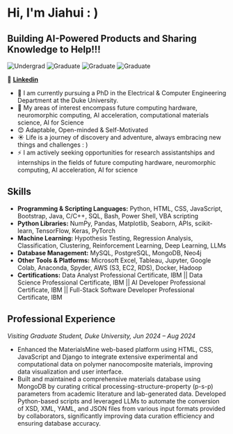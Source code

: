 # Hi, I'm Jiahui : )

## Building AI-Powered Products and Sharing Knowledge to Help!!!
![Undergrad](https://img.shields.io/badge/Bachelor-SoochowU-yellow)
![Graduate](https://img.shields.io/badge/MS-Northwestern-purple)
![Graduate](https://img.shields.io/badge/PhD-UW_Madison-red)
![Graduate](https://img.shields.io/badge/PhD-Duke-blue)

📱 **[Linkedin](https://www.linkedin.com/in/jiahui-yang-174b71246/)**

- 🔭 I am currently pursuing a PhD in the Electrical & Computer Engineering Department at the Duke University.
- 🌱 My areas of interest encompass future computing hardware, neuromorphic computing, AI acceleration, computational materials science, AI for Science
- 😊 Adaptable, Open-minded & Self-Motivated
- ☀️ Life is a journey of discovery and adventure, always embracing new things and challenges : )
- ⚡ I am actively seeking opportunities for research assistantships and internships in the fields of future computing hardware, neuromorphic computing, AI acceleration, AI for science

## Skills
- **Programming & Scripting Languages:** Python, HTML, CSS, JavaScript, Bootstrap, Java, C/C++, SQL, Bash, Power Shell, VBA scripting
- **Python Libraries:** NumPy, Pandas, Matplotlib, Seaborn, APIs, scikit-learn, TensorFlow, Keras, PyTorch
- **Machine Learning:** Hypothesis Testing, Regression Analysis, Classification, Clustering, Reinforcement Learning, Deep Learning, LLMs
- **Database Management:** MySQL, PostgreSQL, MongoDB, Neo4j
- **Other Tools & Platforms:** Microsoft Excel, Tableau, Jupyter, Google Colab, Anaconda, Spyder, AWS (S3, EC2, RDS), Docker, Hadoop
- **Certifications:** Data Analyst Professional Certificate, IBM || Data Science Professional Certificate, IBM || AI Developer Professional Certificate, IBM || Full-Stack Software Developer Professional Certificate, IBM

## Professional Experience
*Visiting Graduate Student, Duke University, Jun 2024 – Aug 2024*                                                                                                                                                                  
- Enhanced the MaterialsMine web-based platform using HTML, CSS, JavaScript and Django to integrate extensive experimental and computational data on polymer nanocomposite materials, improving data visualization and user interface.
- Built and maintained a comprehensive materials database using MongoDB by curating critical processing-structure-property (p-s-p) parameters from academic literature and lab-generated data. Developed Python-based scripts and leveraged LLMs to automate the conversion of XSD, XML, YAML, and JSON files from various input formats provided by collaborators, significantly improving data curation efficiency and ensuring database accuracy.



